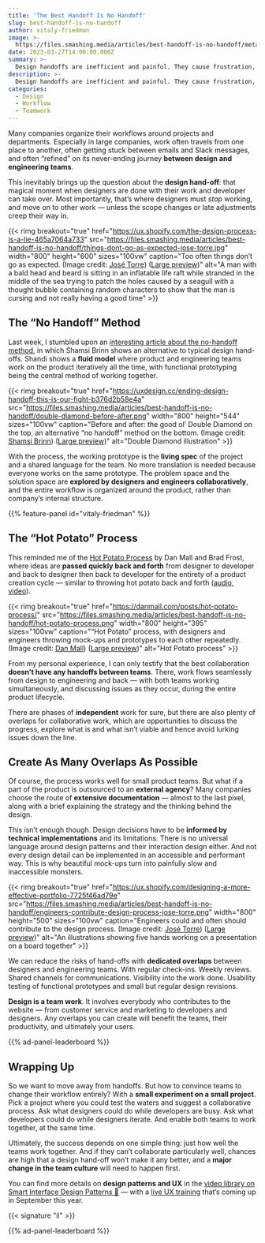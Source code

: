 ```yaml
---
title: 'The Best Handoff Is No Handoff'
slug: best-handoff-is-no-handoff
author: vitaly-friedman
image: >-
  https://files.smashing.media/articles/best-handoff-is-no-handoff/meta-best-handoff-is-no-handoff.jpg
date: 2023-03-27T14:00:00.000Z
summary: >-
  Design handoffs are inefficient and painful. They cause frustration, friction and a lot of back and forth. Can we avoid them altogether? Of course we can! Let’s see how to do just that.
description: >-
  Design handoffs are inefficient and painful. They cause frustration, friction and a lot of back and forth. Can we avoid them altogether? Of course we can! Let’s see how to do just that.
categories:
  - Design
  - Workflow
  - Teamwork
---
```


Many companies organize their workflows around projects and departments. Especially in large companies, work often travels from one place to another, often getting stuck between emails and Slack messages, and often “refined” on its never-ending journey **between design and engineering teams**.

This inevitably brings up the question about the **design hand-off**: that magical moment when designers are done with their work and developer can take over. Most importantly, that’s where designers must *stop* working, and move on to other work &mdash; unless the scope changes or late adjustments creep their way in.

{{< rimg breakout="true" href="https://ux.shopify.com/the-design-process-is-a-lie-465a7064a733" src="https://files.smashing.media/articles/best-handoff-is-no-handoff/things-dont-go-as-expected-jose-torre.jpg" width="800" height="600" sizes="100vw" caption="Too often things don’t go as expected. (Image credit: <a href='https://ux.shopify.com/the-design-process-is-a-lie-465a7064a733'>José Torre</a>) (<a href='https://files.smashing.media/articles/best-handoff-is-no-handoff/things-dont-go-as-expected-jose-torre.jpg'>Large preview</a>)" alt="A man with a bald head and beard is sitting in an inflatable life raft while stranded in the middle of the sea trying to patch the holes caused by a seagull with a thought bubble containing random characters to show that the man is cursing and not really having a good time" >}}

## The “No Handoff” Method

Last week, I stumbled upon an [interesting article about the no-handoff method](https://uxdesign.cc/ending-design-handoff-this-is-our-fight-b376d2b58e4a), in which Shamsi Brinn shows an alternative to typical design hand-offs. Shandi shows a **fluid model** where product and engineering teams work on the product iteratively all the time, with functional prototyping being the central method of working together.

{{< rimg breakout="true" href="https://uxdesign.cc/ending-design-handoff-this-is-our-fight-b376d2b58e4a" src="https://files.smashing.media/articles/best-handoff-is-no-handoff/double-diamond-before-after.png" width="800" height="544" sizes="100vw" caption="Before and after: the good ol’ Double Diamond on the top, an alternative “no handoff” method on the bottom. (Image credit: <a href='https://uxdesign.cc/ending-design-handoff-this-is-our-fight-b376d2b58e4a'>Shamsi Brinn</a>) (<a href='https://files.smashing.media/articles/best-handoff-is-no-handoff/double-diamond-before-after.png'>Large preview</a>)" alt="Double Diamond illustration" >}}

With the process, the working prototype is the **living spec** of the project and a shared language for the team. No more translation is needed because everyone works on the same prototype. The problem space and the solution space are **explored by designers and engineers collaboratively**, and the entire workflow is organized around the product, rather than company’s internal structure.

{{% feature-panel id="vitaly-friedman" %}}


## The “Hot Potato” Process

This reminded me of the [Hot Potato Process](https://danmall.com/posts/hot-potato-process/) by Dan Mall and Brad Frost, where ideas are **passed quickly back and forth** from designer to developer and back to designer then back to developer for the entirety of a product creation cycle &mdash; similar to throwing hot potato back and forth (<a href="https://www.youtube.com/watch?v=isNBAN_nlIU&ab_channel=InVision">audio</a>, <a href="https://vimeo.com/367846576">video</a>).

{{< rimg breakout="true" href="https://danmall.com/posts/hot-potato-process/" src="https://files.smashing.media/articles/best-handoff-is-no-handoff/hot-potato-process.png" width="800" height="395" sizes="100vw" caption="“Hot Potato” process, with designers and engineers throwing mock-ups and prototypes to each other repeatedly. (Image credit: <a href='https://danmall.com/posts/hot-potato-process/'>Dan Mall</a>) (<a href='https://files.smashing.media/articles/best-handoff-is-no-handoff/hot-potato-process.png'>Large preview</a>)" alt="Hot Potato process" >}}

From my personal experience, I can only testify that the best collaboration **doesn’t have any handoffs between teams**. There, work flows seamlessly from design to engineering and back &mdash; with both teams working simultaneously, and discussing issues as they occur, during the entire product lifecycle.

There are phases of **independent** work for sure, but there are also plenty of overlaps for collaborative work, which are opportunities to discuss the progress, explore what is and what isn’t viable and hence avoid lurking issues down the line.

## Create As Many Overlaps As Possible

Of course, the process works well for small product teams. But what if a part of the product is outsourced to an **external agency**? Many companies choose the route of **extensive documentation** &mdash; almost to the last pixel, along with a brief explaining the strategy and the thinking behind the design.

This isn’t enough though. Design decisions have to be **informed by technical implementations** and its limitations. There is no universal language around design patterns and their interaction design either. And not every design detail can be implemented in an accessible and performant way. This is why beautiful mock-ups turn into painfully slow and inaccessible monsters.

{{< rimg breakout="true" href="https://ux.shopify.com/designing-a-more-effective-portfolio-7725f46ad79e" src="https://files.smashing.media/articles/best-handoff-is-no-handoff/engineers-contribute-design-process-jose-torre.png" width="800" height="500" sizes="100vw" caption="Engineers could and often should contribute to the design process. (Image credit: <a href='https://ux.shopify.com/designing-a-more-effective-portfolio-7725f46ad79e'>José Torre</a>) (<a href='https://files.smashing.media/articles/best-handoff-is-no-handoff/engineers-contribute-design-process-jose-torre.png'>Large preview</a>)" alt="An illustrations showing five hands working on a presentation on a board together" >}}

We can reduce the risks of hand-offs with **dedicated overlaps** between designers and engineering teams. With regular check-ins. Weekly reviews. Shared channels for communications. Visibility into the work done. Usability testing of functional prototypes and small but regular design revisions. 

**Design is a team work**. It involves everybody who contributes to the website &mdash; from customer service and marketing to developers and designers. Any overlaps you can create will benefit the teams, their productivity, and ultimately your users.

{{% ad-panel-leaderboard %}}

## Wrapping Up

So we want to move away from handoffs. But how to convince teams to change their workflow entirely? With a **small experiment on a small project**. Pick a project where you could test the waters and suggest a collaborative process. Ask what designers could do while developers are busy. Ask what developers could do while designers iterate. And enable both teams to work together, at the same time.

Ultimately, the success depends on one simple thing: just how well the teams work together. And if they can’t collaborate particularly well, chances are high that a design hand-off won’t make it any better, and a **major change in the team culture** will need to happen first.

You can find more details on **design patterns and UX** in the [video library on Smart Interface Design Patterns 🍣](https://smart-interface-design-patterns.com) &mdash; with a [live UX training](https://smart-interface-design-patterns.com) that’s coming up in September this year.

{{< signature "il" >}}

{{% ad-panel-leaderboard %}}
